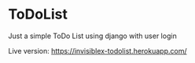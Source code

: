# ToDoList

Just a simple ToDo List using django with user login 

Live version: https://invisiblex-todolist.herokuapp.com/

